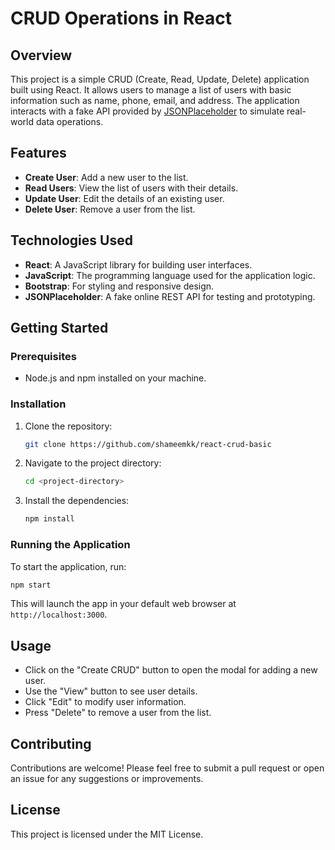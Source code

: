 # CRUD Operations in React

## Overview
This project is a simple CRUD (Create, Read, Update, Delete) application built using React. It allows users to manage a list of users with basic information such as name, phone, email, and address. The application interacts with a fake API provided by [JSONPlaceholder](https://jsonplaceholder.typicode.com/) to simulate real-world data operations.

## Features
- **Create User**: Add a new user to the list.
- **Read Users**: View the list of users with their details.
- **Update User**: Edit the details of an existing user.
- **Delete User**: Remove a user from the list.

## Technologies Used
- **React**: A JavaScript library for building user interfaces.
- **JavaScript**: The programming language used for the application logic.
- **Bootstrap**: For styling and responsive design.
- **JSONPlaceholder**: A fake online REST API for testing and prototyping.

## Getting Started

### Prerequisites
- Node.js and npm installed on your machine.

### Installation
1. Clone the repository:
   ```bash
   git clone https://github.com/shameemkk/react-crud-basic
   ```
2. Navigate to the project directory:
   ```bash
   cd <project-directory>
   ```
3. Install the dependencies:
   ```bash
   npm install
   ```

### Running the Application
To start the application, run:

```bash
npm start
```

This will launch the app in your default web browser at `http://localhost:3000`.

## Usage
- Click on the "Create CRUD" button to open the modal for adding a new user.
- Use the "View" button to see user details.
- Click "Edit" to modify user information.
- Press "Delete" to remove a user from the list.

## Contributing
Contributions are welcome! Please feel free to submit a pull request or open an issue for any suggestions or improvements.

## License
This project is licensed under the MIT License.

